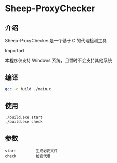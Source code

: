 # Sheep-ProxyChecker

## 介绍

Sheep-ProxyChecker 是一个基于 C 的代理检测工具

> [!IMPORTANT]
> 本程序仅支持 Windows 系统，且暂时不会支持其他系统

## 编译

```bash
gcc -o build ./main.c
```

## 使用

```bash
./build.exe start
./build.exe check
```

## 参数

```
start         生成必要文件
check         检查代理
```
